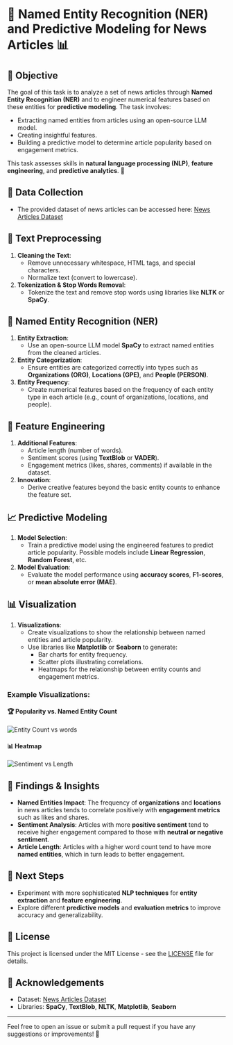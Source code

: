 # 📰 Named Entity Recognition (NER) and Predictive Modeling for News Articles 📊

## 🎯 Objective
The goal of this task is to analyze a set of news articles through **Named Entity Recognition (NER)** and to engineer numerical features based on these entities for **predictive modeling**. The task involves:
- Extracting named entities from articles using an open-source LLM model.
- Creating insightful features.
- Building a predictive model to determine article popularity based on engagement metrics.

This task assesses skills in **natural language processing (NLP)**, **feature engineering**, and **predictive analytics**. 🧠

## 📂 Data Collection
- The provided dataset of news articles can be accessed here: [News Articles Dataset]((https://www.kaggle.com/datasets/sbhatti/news-articles-corpus))

## 🧹 Text Preprocessing
1. **Cleaning the Text**:
   - Remove unnecessary whitespace, HTML tags, and special characters.
   - Normalize text (convert to lowercase).
2. **Tokenization & Stop Words Removal**:
   - Tokenize the text and remove stop words using libraries like **NLTK** or **SpaCy**.

## 🤖 Named Entity Recognition (NER)
1. **Entity Extraction**:
   - Use an open-source LLM model **SpaCy** to extract named entities from the cleaned articles.
2. **Entity Categorization**:
   - Ensure entities are categorized correctly into types such as **Organizations (ORG)**, **Locations (GPE)**, and **People (PERSON)**.
3. **Entity Frequency**:
   - Create numerical features based on the frequency of each entity type in each article (e.g., count of organizations, locations, and people).

## 🔧 Feature Engineering
1. **Additional Features**:
   - Article length (number of words).
   - Sentiment scores (using **TextBlob** or **VADER**).
   - Engagement metrics (likes, shares, comments) if available in the dataset.
2. **Innovation**:
   - Derive creative features beyond the basic entity counts to enhance the feature set.

## 📈 Predictive Modeling
1. **Model Selection**:
   - Train a predictive model using the engineered features to predict article popularity. Possible models include **Linear Regression**, **Random Forest**, etc.
2. **Model Evaluation**:
   - Evaluate the model performance using **accuracy scores**, **F1-scores**, or **mean absolute error (MAE)**.

## 📊 Visualization
1. **Visualizations**:
   - Create visualizations to show the relationship between named entities and article popularity.
   - Use libraries like **Matplotlib** or **Seaborn** to generate:
     - Bar charts for entity frequency.
     - Scatter plots illustrating correlations.
     - Heatmaps for the relationship between entity counts and engagement metrics.

### Example Visualizations:

#### 🏆 Popularity vs. Named Entity Count

![Entity Count vs words](![image](https://github.com/user-attachments/assets/03feb778-fb00-4b24-aac0-e43f12ed1e40)
)

#### 📊 Heatmap

![Sentiment vs Length](![image](https://github.com/user-attachments/assets/7c7e4fc4-39b6-47db-a995-4fe27b453e58)
)

## 📝 Findings & Insights
- **Named Entities Impact**: The frequency of **organizations** and **locations** in news articles tends to correlate positively with **engagement metrics** such as likes and shares.
- **Sentiment Analysis**: Articles with more **positive sentiment** tend to receive higher engagement compared to those with **neutral or negative sentiment**.
- **Article Length**: Articles with a higher word count tend to have more **named entities**, which in turn leads to better engagement.

## 🚀 Next Steps
- Experiment with more sophisticated **NLP techniques** for **entity extraction** and **feature engineering**.
- Explore different **predictive models** and **evaluation metrics** to improve accuracy and generalizability.

## 📅 License
This project is licensed under the MIT License - see the [LICENSE](LICENSE) file for details.

## 📢 Acknowledgements
- Dataset: [News Articles Dataset](https://www.kaggle.com/datasets/sbhatti/news-articles-corpus)
- Libraries: **SpaCy**, **TextBlob**, **NLTK**, **Matplotlib**, **Seaborn**

---

Feel free to open an issue or submit a pull request if you have any suggestions or improvements! 💬

